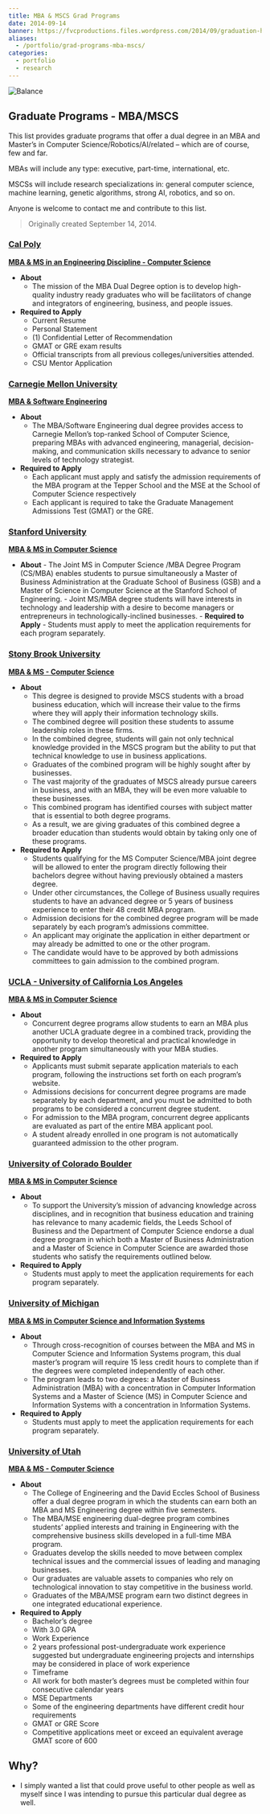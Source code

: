 ```yaml
---
title: MBA & MSCS Grad Programs
date: 2014-09-14
banner: https://fvcproductions.files.wordpress.com/2014/09/graduation-hats.jpg
aliases:
  - /portfolio/grad-programs-mba-mscs/
categories:
  - portfolio
  - research
---
```


![Balance](https://fvcproductions.files.wordpress.com/2014/09/1424067174_scales_of_balance-128.png)

## Graduate Programs - MBA/MSCS

This list provides graduate programs that offer a dual degree in an MBA and Master’s in Computer Science/Robotics/AI/related – which are of course, few and far.

MBAs will include any type: executive, part-time, international, etc.

MSCSs will include research specializations in: general computer science, machine learning, genetic algorithms, strong AI, robotics, and so on.

Anyone is welcome to contact me and contribute to this list.

> Originally created September 14, 2014.

### [Cal Poly](https://www.calpoly.edu)

[**MBA & MS in an Engineering Discipline - Computer Science**](https://www.mba.calpoly.edu/mba_dual_curriculum.html#dual_option_2)

* **About**
  * The mission of the MBA Dual Degree option is to develop high-quality industry ready graduates who will be facilitators of change and integrators of engineering, business, and people issues.
* **Required to Apply**
  * Current Resume
  * Personal Statement
  * (1) Confidential Letter of Recommendation
  * GMAT or GRE exam results
  * Official transcripts from all previous colleges/universities attended.
  * CSU Mentor Application

### [Carnegie Mellon University](https://cmu.edu)

[**MBA & Software Engineering**](https://tepper.cmu.edu/prospective-students/masters/mba/curriculum/dual-and-joint-degrees/mba-software-engineering)

* **About**
  * The MBA/Software Engineering dual degree provides access to Carnegie Mellon’s top-ranked School of Computer Science, preparing MBAs with advanced engineering, managerial, decision-making, and communication skills necessary to advance to senior levels of technology strategist.
* **Required to Apply**
  * Each applicant must apply and satisfy the admission requirements of the MBA program at the Tepper School and the MSE at the School of Computer Science respectively
  * Each applicant is required to take the Graduate Management Admissions Test (GMAT) or the GRE.

### [Stanford University](https://stanford.edu)

[**MBA & MS in Computer Science**](https://cs.stanford.edu/education/masters/current-students/joint-cs-msmba-degree)

* **About** - The Joint MS in Computer Science /MBA Degree Program (CS/MBA) enables students to pursue simultaneously a Master of Business Administration at the Graduate School of Business (GSB) and a Master of Science in Computer Science at the Stanford School of Engineering. - Joint MS/MBA degree students will have interests in technology and leadership with a desire to become managers or entrepreneurs in technologically-inclined businesses. - **Required to Apply** - Students must apply to meet the application requirements for each program separately.

### [Stony Brook University](https://www.stonybrook.edu)

[**MBA & MS - Computer Science**](https://www.stonybrook.edu/commcms/business/mba/comp_science.html)

* **About**
  * This degree is designed to provide MSCS students with a broad business education, which will increase their value to the firms where they will apply their information technology skills.
  * The combined degree will position these students to assume leadership roles in these firms.
  * In the combined degree, students will gain not only technical knowledge provided in the MSCS program but the ability to put that technical knowledge to use in business applications.
  * Graduates of the combined program will be highly sought after by businesses.
  * The vast majority of the graduates of MSCS already pursue careers in business, and with an MBA, they will be even more valuable to these businesses.
  * This combined program has identified courses with subject matter that is essential to both degree programs.
  * As a result, we are giving graduates of this combined degree a broader education than students would obtain by taking only one of these programs.
* **Required to Apply**
  * Students qualifying for the MS Computer Science/MBA joint degree will be allowed to enter the program directly following their bachelors degree without having previously obtained a masters degree.
  * Under other circumstances, the College of Business usually requires students to have an advanced degree or 5 years of business experience to enter their 48 credit MBA program.
  * Admission decisions for the combined degree program will be made separately by each program’s admissions committee.
  * An applicant may originate the application in either department or may already be admitted to one or the other program.
  * The candidate would have to be approved by both admissions committees to gain admission to the combined program.

### [UCLA - University of California Los Angeles](https://ucla.edu)

[**MBA & MS in Computer Science**](https://www.anderson.ucla.edu/degrees/mba-program/admissions/concurrent-degrees)

* **About**
  * Concurrent degree programs allow students to earn an MBA plus another UCLA graduate degree in a combined track, providing the opportunity to develop theoretical and practical knowledge in another program simultaneously with your MBA studies.
* **Required to Apply**
  * Applicants must submit separate application materials to each program, following the instructions set forth on each program’s website.
  * Admissions decisions for concurrent degree programs are made separately by each department, and you must be admitted to both programs to be considered a concurrent degree student.
  * For admission to the MBA program, concurrent degree applicants are evaluated as part of the entire MBA applicant pool.
  * A student already enrolled in one program is not automatically guaranteed admission to the other program.

### [University of Colorado Boulder](https://www.colorado.edu)

[**MBA & MS in Computer Science**](https://www.colorado.edu/leeds/academics/flexible-curriculum/dual-degrees)

* **About**
  * To support the University’s mission of advancing knowledge across disciplines, and in recognition that business education and training has relevance to many academic fields, the Leeds School of Business and the Department of Computer Science endorse a dual degree program in which both a Master of Business Administration and a Master of Science in Computer Science are awarded those students who satisfy the requirements outlined below.
* **Required to Apply**
  * Students must apply to meet the application requirements for each program separately.

### [University of Michigan](https://umich.edu)

[**MBA & MS in Computer Science and Information Systems**](https://catalog.umflint.edu/preview_program.php?catoid=12&poid=3786)

* **About**
  * Through cross-recognition of courses between the MBA and MS in Computer Science and Information Systems program, this dual master’s program will require 15 less credit hours to complete than if the degrees were completed independently of each other.
  * The program leads to two degrees: a Master of Business Administration (MBA) with a concentration in Computer Information Systems and a Master of Science (MS) in Computer Science and Information Systems with a concentration in Information Systems.
* **Required to Apply**
  * Students must apply to meet the application requirements for each program separately.

### [University of Utah](https://utah.edu)

[**MBA & MS - Computer Science**](https://mba.business.utah.edu/page/mbams-engineering-program)

* **About**
  * The College of Engineering and the David Eccles School of Business offer a dual degree program in which the students can earn both an MBA and MS Engineering degree within five semesters.
  * The MBA/MSE engineering dual-degree program combines students’ applied interests and training in Engineering with the comprehensive business skills developed in a full-time MBA program.
  * Graduates develop the skills needed to move between complex technical issues and the commercial issues of leading and managing businesses.
  * Our graduates are valuable assets to companies who rely on technological innovation to stay competitive in the business world.
  * Graduates of the MBA/MSE program earn two distinct degrees in one integrated educational experience.
* **Required to Apply**
  * Bachelor’s degree
  * With 3.0 GPA
  * Work Experience
  * 2 years professional post-undergraduate work experience suggested but undergraduate engineering projects and internships may be considered in place of work experience
  * Timeframe
  * All work for both master’s degrees must be completed within four consecutive calendar years
  * MSE Departments
  * Some of the engineering departments have different credit hour requirements
  * GMAT or GRE Score
  * Competitive applications meet or exceed an equivalent average GMAT score of 600

## Why?

* I simply wanted a list that could prove useful to other people as well as myself since I was intending to pursue this particular dual degree as well.
